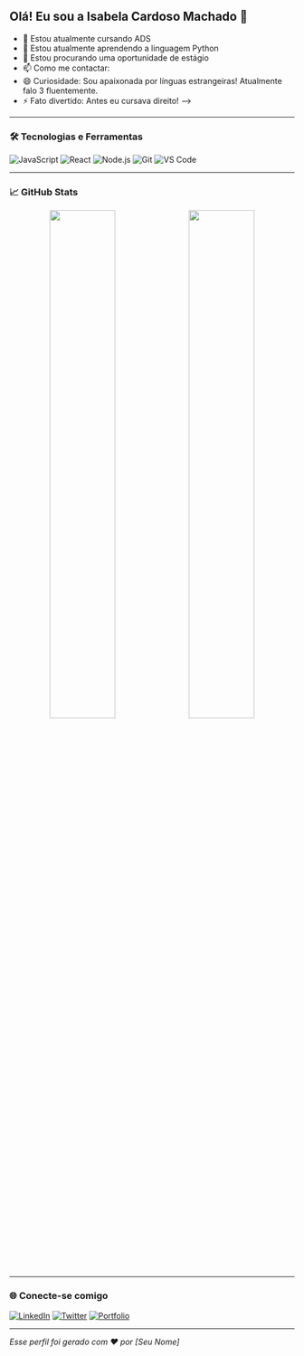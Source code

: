 ## Olá! Eu sou a Isabela Cardoso Machado 👋

- 🔭 Estou atualmente cursando ADS
- 🌱 Estou atualmente aprendendo a linguagem Python
- 👯 Estou procurando uma oportunidade de estágio 
- 📫 Como me contactar: 
- 😄 Curiosidade: Sou apaixonada por línguas estrangeiras! Atualmente falo 3 fluentemente. 
- ⚡ Fato divertido: Antes eu cursava direito!
-->

---

### 🛠️ Tecnologias e Ferramentas

![JavaScript](https://img.shields.io/badge/-JavaScript-F7DF1E?style=flat&logo=javascript&logoColor=black)
![React](https://img.shields.io/badge/-React-20232A?style=flat&logo=react)
![Node.js](https://img.shields.io/badge/-Node.js-339933?style=flat&logo=nodedotjs&logoColor=white)
![Git](https://img.shields.io/badge/-Git-F05032?style=flat&logo=git&logoColor=white)
![VS Code](https://img.shields.io/badge/-VS%20Code-007ACC?style=flat&logo=visual-studio-code)

---

### 📈 GitHub Stats

<p align="center">
  <img width="48%" src="https://github-readme-stats.vercel.app/api?username=seu-usuario&show_icons=true&theme=radical" />
  <img width="48%" src="https://github-readme-streak-stats.herokuapp.com/?user=seu-usuario&theme=radical" />
</p>

---

### 🌐 Conecte-se comigo

[![LinkedIn](https://img.shields.io/badge/-LinkedIn-blue?style=flat-square&logo=Linkedin&logoColor=white&link=https://linkedin.com/in/seu-usuario)](https://linkedin.com/in/seu-usuario)
[![Twitter](https://img.shields.io/badge/-Twitter-blue?style=flat-square&logo=twitter&logoColor=white&link=https://twitter.com/seu-usuario)](https://twitter.com/seu-usuario)
[![Portfolio](https://img.shields.io/badge/-Portfólio-000?style=flat-square&logo=firefox&logoColor=white)](https://seuportfolio.com)

---

_Esse perfil foi gerado com ❤️ por [Seu Nome]_
